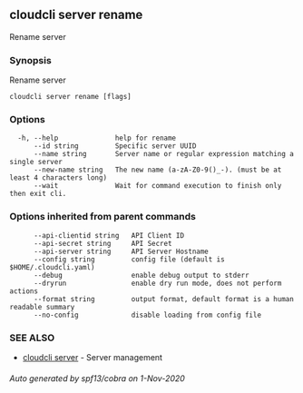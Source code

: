 ## cloudcli server rename

Rename server

### Synopsis

Rename server

```
cloudcli server rename [flags]
```

### Options

```
  -h, --help              help for rename
      --id string         Specific server UUID
      --name string       Server name or regular expression matching a single server
      --new-name string   The new name (a-zA-Z0-9()_-). (must be at least 4 characters long)
      --wait              Wait for command execution to finish only then exit cli.
```

### Options inherited from parent commands

```
      --api-clientid string   API Client ID
      --api-secret string     API Secret
      --api-server string     API Server Hostname
      --config string         config file (default is $HOME/.cloudcli.yaml)
      --debug                 enable debug output to stderr
      --dryrun                enable dry run mode, does not perform actions
      --format string         output format, default format is a human readable summary
      --no-config             disable loading from config file
```

### SEE ALSO

* [cloudcli server](cloudcli_server.md)	 - Server management

###### Auto generated by spf13/cobra on 1-Nov-2020
